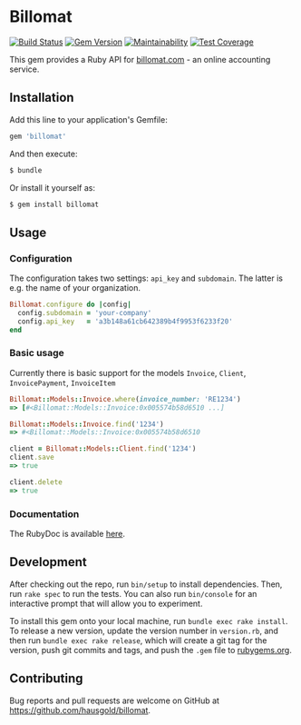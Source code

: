 # Billomat
[![Build Status](https://travis-ci.org/hausgold/billomat.svg?branch=master)](https://travis-ci.org/hausgold/billomat)
[![Gem Version](https://badge.fury.io/rb/billomat.svg)](https://badge.fury.io/rb/billomat)
[![Maintainability](https://api.codeclimate.com/v1/badges/49baf848f42a2e5b95db/maintainability)](https://codeclimate.com/github/hausgold/billomat/maintainability)
[![Test Coverage](https://api.codeclimate.com/v1/badges/49baf848f42a2e5b95db/test_coverage)](https://codeclimate.com/github/hausgold/billomat/test_coverage)

This gem provides a Ruby API for [billomat.com](https://billomat.com) - an online accounting service.

## Installation

Add this line to your application's Gemfile:

```ruby
gem 'billomat'
```

And then execute:

```bash
$ bundle
```

Or install it yourself as:

```bash
$ gem install billomat
```

## Usage

### Configuration

The configuration takes two settings: `api_key` and `subdomain`. The latter is e.g. the name of your organization.

```ruby
Billomat.configure do |config|
  config.subdomain = 'your-company'
  config.api_key   = 'a3b148a61cb642389b4f9953f6233f20'
end
```

### Basic usage

Currently there is basic support for the models `Invoice`, `Client`, `InvoicePayment`, `InvoiceItem`

```ruby
Billomat::Models::Invoice.where(invoice_number: 'RE1234')
=> [#<Billomat::Models::Invoice:0x005574b58d6510 ...]

Billomat::Models::Invoice.find('1234')
=> #<Billomat::Models::Invoice:0x005574b58d6510

client = Billomat::Models::Client.find('1234')
client.save
=> true

client.delete
=> true
```

### Documentation

The RubyDoc is available [here](http://www.rubydoc.info/gems/billomat/0.1.2).


## Development

After checking out the repo, run `bin/setup` to install dependencies. Then, run `rake spec` to run the tests. You can also run `bin/console` for an interactive prompt that will allow you to experiment.

To install this gem onto your local machine, run `bundle exec rake install`. To release a new version, update the version number in `version.rb`, and then run `bundle exec rake release`, which will create a git tag for the version, push git commits and tags, and push the `.gem` file to [rubygems.org](https://rubygems.org).

## Contributing

Bug reports and pull requests are welcome on GitHub at https://github.com/hausgold/billomat.
